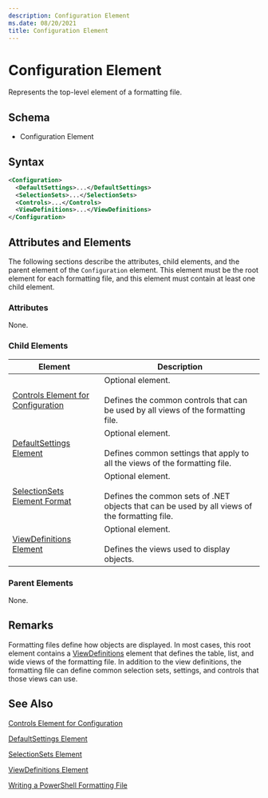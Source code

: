 ```yaml
---
description: Configuration Element
ms.date: 08/20/2021
title: Configuration Element
---
```

# Configuration Element

Represents the top-level element of a formatting file.

## Schema

- Configuration Element

## Syntax

```xml
<Configuration>
  <DefaultSettings>...</DefaultSettings>
  <SelectionSets>...</SelectionSets>
  <Controls>...</Controls>
  <ViewDefinitions>...</ViewDefinitions>
</Configuration>

```

## Attributes and Elements

The following sections describe the attributes, child elements, and the parent element of the
`Configuration` element. This element must be the root element for each formatting file, and this
element must contain at least one child element.

### Attributes

None.

### Child Elements

|Element|Description|
|-------------|-----------------|
|[Controls Element for Configuration](./controls-element-for-configuration-format.md)|Optional element.<br /><br /> Defines the common controls that can be used by all views of the formatting file.|
|[DefaultSettings Element](./defaultsettings-element-format.md)|Optional element.<br /><br /> Defines common settings that apply to all the views of the formatting file.|
|[SelectionSets Element Format](./selectionsets-element-format.md)|Optional element.<br /><br /> Defines the common sets of .NET objects that can be used by all views of the formatting file.|
|[ViewDefinitions Element](./viewdefinitions-element-format.md)|Optional element.<br /><br /> Defines the views used to display objects.|

### Parent Elements

None.

## Remarks

Formatting files define how objects are displayed. In most cases, this root element contains a [ViewDefinitions](./viewdefinitions-element-format.md)
element that defines the table, list, and wide views of the formatting file. In addition to the view
definitions, the formatting file can define common selection sets, settings, and controls that those
views can use.

## See Also

[Controls Element for Configuration](./controls-element-for-configuration-format.md)

[DefaultSettings Element](./defaultsettings-element-format.md)

[SelectionSets Element](./selectionsets-element-format.md)

[ViewDefinitions Element](./viewdefinitions-element-format.md)

[Writing a PowerShell Formatting File](./writing-a-powershell-formatting-file.md)
